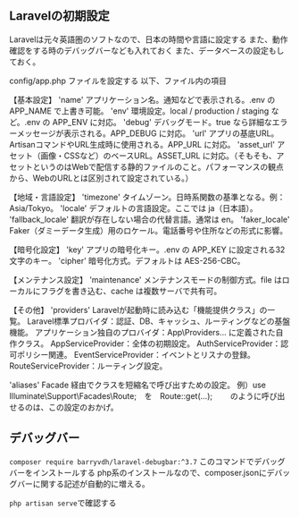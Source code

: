 ## Laravelの初期設定

Laravelは元々英語圏のソフトなので、日本の時間や言語に設定する
また、動作確認をする時のデバッグバーなども入れておく
また、データベースの設定もしておく。

config/app.php ファイルを設定する
以下、ファイル内の項目

【基本設定】
'name'	アプリケーション名。通知などで表示される。.env の APP_NAME で上書き可能。
'env'	環境設定。local / production / staging など。.env の APP_ENV に対応。
'debug'	デバッグモード。true なら詳細なエラーメッセージが表示される。APP_DEBUG に対応。
'url'	アプリの基底URL。ArtisanコマンドやURL生成時に使用される。APP_URL に対応。
'asset_url'	アセット（画像・CSSなど）のベースURL。ASSET_URL に対応。（そもそも、アセットというのはWebで配信する静的ファイルのこと。パフォーマンスの観点から、WebのURLとは区別されて設定されている。）

【地域・言語設定】
'timezone'	タイムゾーン。日時系関数の基準となる。例：Asia/Tokyo。
'locale'	デフォルトの言語設定。ここでは ja（日本語）。
'fallback_locale'	翻訳が存在しない場合の代替言語。通常は en。
'faker_locale'	Faker（ダミーデータ生成）用のロケール。電話番号や住所などの形式に影響。

【暗号化設定】
'key'	アプリの暗号化キー。.env の APP_KEY に設定される32文字のキー。
'cipher'	暗号化方式。デフォルトは AES-256-CBC。

【メンテナンス設定】
'maintenance'	メンテナンスモードの制御方式。file はローカルにフラグを書き込む、cache は複数サーバで共有可。

【その他】
'providers'
Laravelが起動時に読み込む「機能提供クラス」の一覧。
Laravel標準プロバイダ：認証、DB、キャッシュ、ルーティングなどの基盤機能。
アプリケーション独自のプロバイダ：App\Providers\... に定義された自作クラス。
AppServiceProvider：全体の初期設定。
AuthServiceProvider：認可ポリシー関連。
EventServiceProvider：イベントとリスナの登録。
RouteServiceProvider：ルーティング設定。

'aliases'
Facade 経由でクラスを短縮名で呼び出すための設定。
例）use Illuminate\Support\Facades\Route;　を　Route::get(...);
　　のように呼び出せるのは、この設定のおかげ。


## デバッグバー
``composer require barryvdh/laravel-debugbar:^3.7``
このコマンドでデバッグバーをインストールする
php系のインストールなので、composer.jsonにデバッグバーに関する記述が自動的に増える。

``php artisan serve``で確認する
